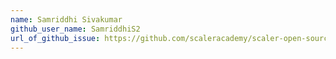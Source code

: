 ```yaml
---
name: Samriddhi Sivakumar
github_user_name: SamriddhiS2
url_of_github_issue: https://github.com/scaleracademy/scaler-open-source-september-challenge/issues/6
---
```

